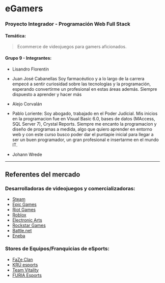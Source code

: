 # eGamers 

### Proyecto Integrador - Programación Web Full Stack 

#### Temática: 

> Ecommerce de videojuegos para gamers aficionados.

#### Grupo 9 - Integrantes:

* Lisandro Florentín
* Juan José Cabanellas
Soy farmacéutico y a lo largo de la carrera empecé a sentir curiosidad sobre las tecnologías y la programación, esperando convertirme un profesional en estas áreas además. Siempre dispuesto a aprender y hacer más
* Alejo Corvalán

* Pablo Loriente:
  Soy abogado, trabajado en el Poder Judicial. Mis inicios en la programacion fue en Visual Basic 6.0, bases de datos (MAccess, SQL Server 7), Crystal Reports. Siempre me encanto la programacion y diseño de programas a medida, algo que quiero aprender en entorno web y con este curso busco poder dar el puntapie inicial para llegar a ser un buen programador, un gran profesional e insertarme en el mundo IT.
* Johann Wrede

-------------------------------------------------------

## Referentes del mercado

### Desarrolladoras de videojuegos y comercializadoras:

* [Steam](https://store.steampowered.com/)
* [Epic Games](https://www.epicgames.com/) 
* [Riot Games](https://www.riotgames.com/en)
* [Roblox](https://www.roblox.com/)
* [Electronic Arts](https://www.ea.com/)
* [Rockstar Games](https://www.rockstargames.com/)
* [Battle.net](https://us.shop.battle.net/en-us)
* [Eneba](https://www.eneba.com/latam/?af_id=GameGengo)


### Stores de Equipos/Franquicias de eSports:

* [FaZe Clan](https://fazeclan.com/)
* [KRÜ esports](https://shop.kruesports.com/)
* [Team Vitality](https://shop.vitality.gg/)
* [FURIA Esports](https://www.furia.gg/)
